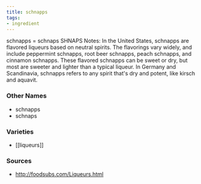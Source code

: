 ```yaml
---
title: schnapps
tags:
- ingredient
---
```

schnapps = schnaps SHNAPS Notes: In the United States, schnapps are flavored liqueurs based on neutral spirits. The flavorings vary widely, and include peppermint schnapps, root beer schnapps, peach schnapps, and cinnamon schnapps. These flavored schnapps can be sweet or dry, but most are sweeter and lighter than a typical liqueur. In Germany and Scandinavia, schnapps refers to any spirit that's dry and potent, like kirsch and aquavit.

### Other Names

* schnapps
* schnaps

### Varieties

* [[liqueurs]]

### Sources
* http://foodsubs.com/Liqueurs.html
